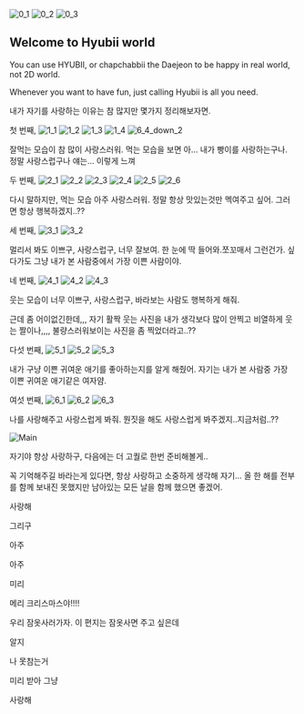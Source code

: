 

![0_1](https://user-images.githubusercontent.com/120345837/206940974-f6d1b958-1f4a-41cd-8f2f-01725b1e8672.jpg)
![0_2](https://user-images.githubusercontent.com/120345837/206940980-b03380cb-ea7d-4251-93f9-0590d52c82cf.jpg)
![0_3](https://user-images.githubusercontent.com/120345837/206940986-2b7f395d-b413-4c21-9b5b-c049b05dffc8.jpg)

## Welcome to Hyubii world

You can use HYUBII, or chapchabbii the Daejeon to be happy in real world, not 2D world.

Whenever you want to have fun, just calling Hyubii is all you need. 



내가 자기를 사랑하는 이유는 참 많지만 몇가지 정리해보자면.

첫 번째, 
![1_1](https://user-images.githubusercontent.com/120345837/206940989-eff1d90d-08f2-4322-97df-3438ed12cf27.jpg)
![1_2](https://user-images.githubusercontent.com/120345837/206940990-9d637348-c1c4-4af8-82f6-feed8cb96aea.jpg)
![1_3](https://user-images.githubusercontent.com/120345837/206940992-bbff563c-6143-437b-989b-2ed3dca7bdb1.jpg)
![1_4](https://user-images.githubusercontent.com/120345837/206940993-baefa7ae-c8e0-471c-89f6-980579a205e4.jpg)
![6_4_down_2](https://user-images.githubusercontent.com/120345837/206945694-ad912de8-c624-4ac3-98d0-4d83e58387c4.gif)

잘먹는 모습이 참 많이 사랑스러워. 먹는 모습을 보면 아... 내가 빵이를 사랑하는구나. 정말 사랑스럽구나 얘는...
이렇게 느껴


두 번째, 
![2_1](https://user-images.githubusercontent.com/120345837/206940996-a10c2487-1aea-4180-af48-0025de7b8f31.jpg)
![2_2](https://user-images.githubusercontent.com/120345837/206940997-7dbf64ac-eb17-4d97-aa0d-f2c3cfa80699.jpg)
![2_3](https://user-images.githubusercontent.com/120345837/206941000-cd929f31-1e6e-4774-bfcb-ffc8a4328484.jpg)
![2_4](https://user-images.githubusercontent.com/120345837/206941001-34b3c777-cde2-47eb-81a9-db819b203018.jpg)
![2_5](https://user-images.githubusercontent.com/120345837/206941003-993bae43-d28b-4c9a-bba0-daf5ae66b9da.jpg)
![2_6](https://user-images.githubusercontent.com/120345837/206941005-a4d83bd0-fc66-4a3e-9625-ebe48aac3db9.jpg)

다시 말하지만, 먹는 모습 아주 사랑스러워. 정말 항상 맛있는것만 멕여주고 싶어. 그러면 항상 행복하겠지..??

세 번째,
![3_1](https://user-images.githubusercontent.com/120345837/206941008-8a37b2ae-5775-4c3a-a7fa-de87e5648077.jpg)
![3_2](https://user-images.githubusercontent.com/120345837/206941010-bcca3507-a333-4815-b0dd-b745475c2232.jpg)

멀리서 봐도 이쁘구, 사랑스럽구, 너무 잘보여.
한 눈에 딱 들어와.쪼꼬매서 그런건가. 싶다가도 그냥 내가 본 사람중에서 가장 이쁜 사람이야.


네 번째,
![4_1](https://user-images.githubusercontent.com/120345837/206941012-56bdc119-19b6-4062-b1aa-19251c8a9189.jpg)
![4_2](https://user-images.githubusercontent.com/120345837/206941013-e48fa4f1-c3f8-43a5-880a-0d75e4ebd797.jpg)
![4_3](https://user-images.githubusercontent.com/120345837/206941014-def5cf1f-3bd8-447d-8679-96ea0b23c72e.jpg)


웃는 모습이 너무 이쁘구, 사랑스럽구, 바라보는 사람도 행복하게 해줘. 

근데 좀 어이없긴한데,,,
자기 활짝 웃는 사진을 내가 생각보다 많이 안찍고 비열하게 웃는 짤이나,,,, 불량스러워보이는 사진을 좀 찍었더라고..??


다섯 번째,
![5_1](https://user-images.githubusercontent.com/120345837/206941015-262dc48e-1420-4a6b-aea7-c5ae1d431e63.jpg)
![5_2](https://user-images.githubusercontent.com/120345837/206941016-99917b3f-76c8-490e-a11d-a08c48df13aa.jpg)
![5_3](https://user-images.githubusercontent.com/120345837/206941017-efa601c4-1f85-4680-98f0-6a4810714456.jpg)

내가 구냥 이쁜 귀여운 애기를 좋아하는지를 알게 해줬어. 자기는 내가 본 사람중 가장 이쁜 귀여운 애기같은 여자얌.

여섯 번째,
![6_1](https://user-images.githubusercontent.com/120345837/206941018-9d5b9b17-bf7e-477e-be7b-a3271c21bdc1.jpg)
![6_2](https://user-images.githubusercontent.com/120345837/206941019-d1d169c2-1f32-4c5f-b222-69c7f5d7ed03.jpg)
![6_3](https://user-images.githubusercontent.com/120345837/206941022-933c8112-779f-44c4-b874-1ff153be48c0.jpg)

나를 사랑해주고 사랑스럽게 봐줘. 뭔짓을 해도 사랑스럽게 봐주겠지..지금처럼..??


![Main](https://user-images.githubusercontent.com/120345837/206941734-d56a3719-be16-4479-8a97-ac50d27f4b0f.gif)

자기야
항상 사랑하구, 다음에는 더 고퀄로 한번 준비해볼게..

꼭 기억해주길 바라는게 있다면, 
항상 사랑하고 소중하게 생각해 자기...
올 한 해를 전부를 함께 보내진 못했지만 남아있는 모든 날을 함께 했으면 좋겠어.

사랑해

그리구


아주





아주



미리





메리 크리스마스야!!!!

우리 잠옷사러가자.
이 편지는 잠옷사면 주고 싶은데

알지

나 못참는거

미리 받아 그냥


사랑해
